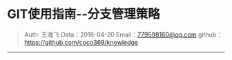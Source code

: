 
# GIT使用指南--分支管理策略

>Auth: 王海飞
>Data：2018-04-20
>Email：779598160@qq.com
>github：https://github.com/coco369/knowledge

---